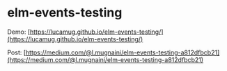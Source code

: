 # elm-events-testing

Demo: [https://lucamug.github.io/elm-events-testing/](https://lucamug.github.io/elm-events-testing/)

Post: [https://medium.com/@l.mugnaini/elm-events-testing-a812dfbcb21](https://medium.com/@l.mugnaini/elm-events-testing-a812dfbcb21)
